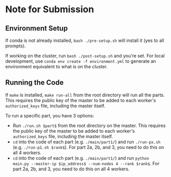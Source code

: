 # Note for Submission

## Environment Setup

If conda is not already installed, `bash ./pre-setup.sh` will install it (yes to all prompts). 

If working on the cluster, run `bash ./post-setup.sh` and you're set. For local development, use `conda env create -f environment.yml` to generate an environment equivalent to what is on the cluster.

## Running the Code

If `make` is installed, `make run-all` from the root directory will run all the parts. This requires the public key of the master to be added to each worker's `authorized_keys` file, including the master itself.

To run a specific part, you have 3 options:

- Run `./run.sh $part$` from the root directory on the master. This requires the public key of the master to be added to each worker's `authorized_keys` file, including the master itself.
- `cd` into the code of each part (e.g. `./main/part1/`) and run `./run-px.sh` (e.g. `./run-p1.sh $rank$`). For part 2a, 2b, and 3, you need to do this on all 4 workers.
- `cd` into the code of each part (e.g. `./main/part1/`) and run `python main.py --master-ip $ip_address$ --num-nodes 4 --rank $rank$`. For part 2a, 2b, and 3, you need to do this on all 4 workers.